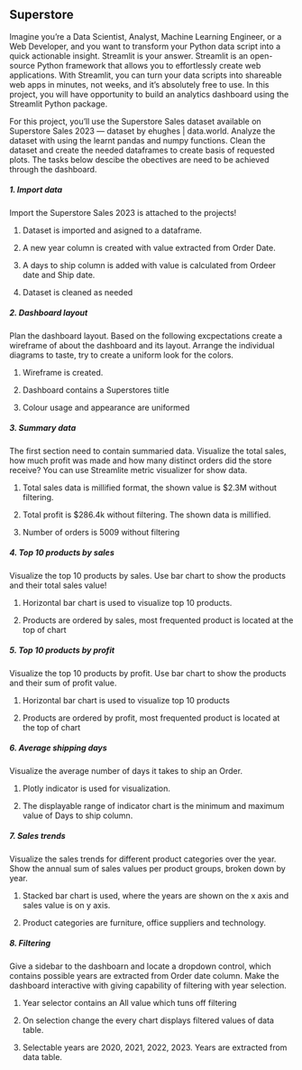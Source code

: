## Superstore

Imagine you’re a Data Scientist, Analyst, Machine Learning Engineer, or a Web Developer, and you want to transform your Python data script into a quick actionable insight. Streamlit is your answer. Streamlit is an open-source Python framework that allows you to effortlessly create web applications. With Streamlit, you can turn your data scripts into shareable web apps in minutes, not weeks, and it’s absolutely free to use. In this project, you will have opportunity to build an analytics dashboard using the Streamlit Python package.

For this project, you’ll use the Superstore Sales dataset available on Superstore Sales 2023 — dataset by ehughes | data.world. Analyze the dataset with using the learnt pandas and numpy functions. Clean the dataset and create the needed dataframes to create basis of requested plots. The tasks below descibe the obectives are need to be achieved through the dashboard.


##### 1. Import data
Import the Superstore Sales 2023 is attached to the projects!

1. Dataset is imported and asigned to a dataframe.

2. A new year column is created with value extracted from Order Date.

3. A days to ship column is added with value is calculated from Ordeer date and Ship date.

4. Dataset is cleaned as needed


##### 2. Dashboard layout
Plan the dashboard layout. Based on the following excpectations create a wireframe of about the dashboard and its layout. Arrange the individual diagrams to taste, try to create a uniform look for the colors.

1. Wireframe is created.

2. Dashboard contains a Superstores tiitle

3. Colour usage and appearance are uniformed

##### 3. Summary data
The first section need to contain summaried data. Visualize the total sales, how much profit was made and how many distinct orders did the store receive? You can use Streamlite metric visualizer for show data.

1. Total sales data is millified format, the shown value is $2.3M without filtering.

2. Total profit is $286.4k without filtering. The shown data is millified.

3. Number of orders is 5009 without filtering


##### 4. Top 10 products by sales
Visualize the top 10 products by sales. Use bar chart to show the products and their total sales value!

1. Horizontal bar chart is used to visualize top 10 products.

2. Products are ordered by sales, most frequented product is located at the top of chart


##### 5. Top 10 products by profit
Visualize the top 10 products by profit. Use bar chart to show the products and their sum of profit value.

1. Horizontal bar chart is used to visualize top 10 products

2. Products are ordered by profit, most frequented product is located at the top of chart


##### 6. Average shipping days
Visualize the average number of days it takes to ship an Order.

1. Plotly indicator is used for visualization.

2. The displayable range of indicator chart is the minimum and maximum value of Days to ship column.


##### 7. Sales trends
Visualize the sales trends for different product categories over the year. Show the annual sum of sales values per product groups, broken down by year.

1. Stacked bar chart is used, where the years are shown on the x axis and sales value is on y axis.

2. Product categories are furniture, office suppliers and technology.


##### 8. Filtering
Give a sidebar to the dashboarn and locate a dropdown control, which contains possible years are extracted from Order date column. Make the dashboard interactive with giving capability of filtering with year selection.

1. Year selector contains an All value which tuns off filtering

2. On selection change the every chart displays filtered values of data table.

3. Selectable years are 2020, 2021, 2022, 2023. Years are extracted from data table.

